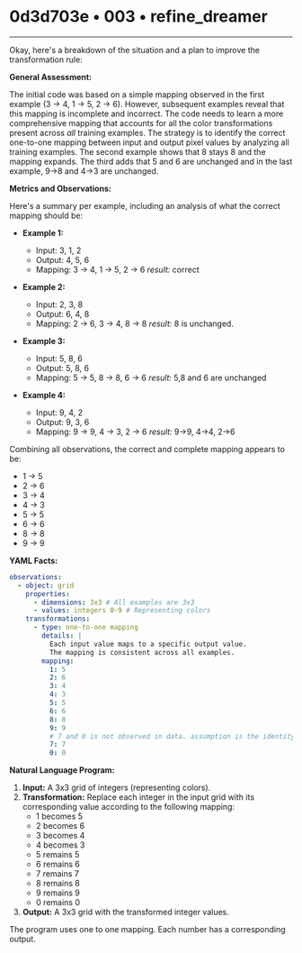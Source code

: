 # 0d3d703e • 003 • refine_dreamer

---
Okay, here's a breakdown of the situation and a plan to improve the transformation rule:

**General Assessment:**

The initial code was based on a simple mapping observed in the first example (3 -> 4, 1 -> 5, 2 -> 6). However, subsequent examples reveal that this mapping is incomplete and incorrect. The code needs to learn a more comprehensive mapping that accounts for all the color transformations present across *all* training examples. The strategy is to identify the correct one-to-one mapping between input and output pixel values by analyzing all training examples. The second example shows that 8 stays 8 and the mapping expands. The third adds that 5 and 6 are unchanged and in the last example, 9->8 and 4->3 are unchanged.

**Metrics and Observations:**

Here's a summary per example, including an analysis of what the correct mapping should be:

*   **Example 1:**
    *   Input: 3, 1, 2
    *   Output: 4, 5, 6
    *   Mapping: 3 -> 4, 1 -> 5, 2 -> 6
    *result:* correct

*   **Example 2:**
    *   Input: 2, 3, 8
    *   Output: 6, 4, 8
    *   Mapping: 2 -> 6, 3 -> 4, 8 -> 8
    *result:* 8 is unchanged.

*   **Example 3:**
    *   Input: 5, 8, 6
    *   Output: 5, 8, 6
    *   Mapping: 5 -> 5, 8 -> 8, 6 -> 6
    *result:* 5,8 and 6 are unchanged

*   **Example 4:**
    *   Input: 9, 4, 2
    *   Output: 9, 3, 6
    *   Mapping: 9 -> 9, 4 -> 3, 2 -> 6
    *result:* 9->9, 4->4, 2->6

Combining all observations, the correct and complete mapping appears to be:

*   1 -> 5
*   2 -> 6
*   3 -> 4
*   4 -> 3
*   5 -> 5
*   6 -> 6
*   8 -> 8
*   9 -> 9

**YAML Facts:**

```yaml
observations:
  - object: grid
    properties:
      - dimensions: 3x3 # All examples are 3x3
      - values: integers 0-9 # Representing colors
    transformations:
      - type: one-to-one mapping
        details: |
          Each input value maps to a specific output value.
          The mapping is consistent across all examples.
        mapping:
          1: 5
          2: 6
          3: 4
          4: 3
          5: 5
          6: 6
          8: 8
          9: 9
          # 7 and 0 is not observed in data. assumption is the identity x->x
          7: 7
          0: 0

```

**Natural Language Program:**

1.  **Input:** A 3x3 grid of integers (representing colors).
2.  **Transformation:** Replace each integer in the input grid with its corresponding value according to the following mapping:
    *   1 becomes 5
    *   2 becomes 6
    *   3 becomes 4
    *   4 becomes 3
    *   5 remains 5
    *   6 remains 6
    *    7 remains 7
    *   8 remains 8
    *   9 remains 9
    *    0 remains 0
3.  **Output:** A 3x3 grid with the transformed integer values.

The program uses one to one mapping. Each number has a corresponding output.

